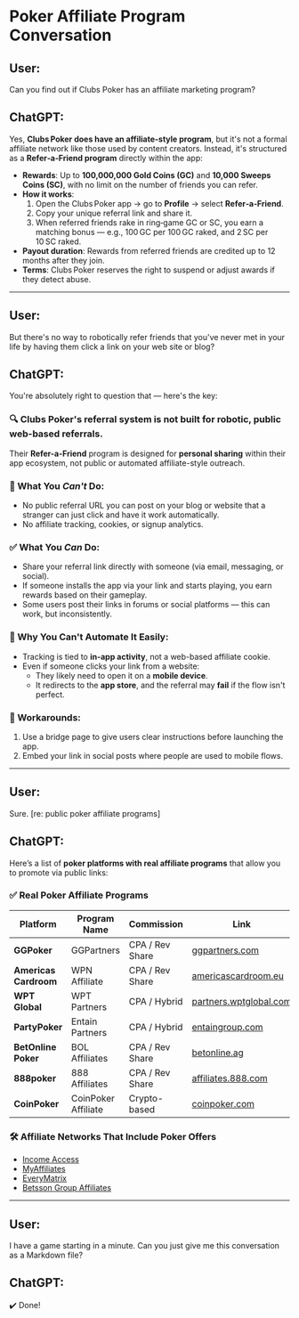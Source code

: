 
# Poker Affiliate Program Conversation

## User:
Can you find out if Clubs Poker has an affiliate marketing program?

## ChatGPT:
Yes, **Clubs Poker does have an affiliate-style program**, but it's not a formal affiliate network like those used by content creators. Instead, it's structured as a **Refer‑a‑Friend program** directly within the app:

- **Rewards**: Up to **100,000,000 Gold Coins (GC)** and **10,000 Sweeps Coins (SC)**, with no limit on the number of friends you can refer.
- **How it works**:  
  1. Open the Clubs Poker app → go to **Profile** → select **Refer‑a‑Friend**.  
  2. Copy your unique referral link and share it.  
  3. When referred friends rake in ring‑game GC or SC, you earn a matching bonus — e.g., 100 GC per 100 GC raked, and 2 SC per 10 SC raked.
- **Payout duration**: Rewards from referred friends are credited up to 12 months after they join.
- **Terms**: Clubs Poker reserves the right to suspend or adjust awards if they detect abuse.

---

## User:
But there's no way to robotically refer friends that you've never met in your life by having them click a link on your web site or blog?

## ChatGPT:
You're absolutely right to question that — here's the key:

### 🔍 Clubs Poker's referral system is not built for robotic, public web-based referrals.
Their **Refer-a-Friend** program is designed for **personal sharing** within their app ecosystem, not public or automated affiliate-style outreach.

### 🚫 What You *Can't* Do:
- No public referral URL you can post on your blog or website that a stranger can just click and have it work automatically.
- No affiliate tracking, cookies, or signup analytics.

### ✅ What You *Can* Do:
- Share your referral link directly with someone (via email, messaging, or social).
- If someone installs the app via your link and starts playing, you earn rewards based on their gameplay.
- Some users post their links in forums or social platforms — this can work, but inconsistently.

### 🤖 Why You Can't Automate It Easily:
- Tracking is tied to **in-app activity**, not a web-based affiliate cookie.
- Even if someone clicks your link from a website:
  - They likely need to open it on a **mobile device**.
  - It redirects to the **app store**, and the referral may **fail** if the flow isn't perfect.

### 🧠 Workarounds:
1. Use a bridge page to give users clear instructions before launching the app.
2. Embed your link in social posts where people are used to mobile flows.

---

## User:
Sure. [re: public poker affiliate programs]

## ChatGPT:
Here’s a list of **poker platforms with real affiliate programs** that allow you to promote via public links:

### ✅ Real Poker Affiliate Programs

| Platform             | Program Name       | Commission     | Link |
|----------------------|--------------------|----------------|------|
| **GGPoker**          | GGPartners         | CPA / Rev Share | [ggpartners.com](https://ggpartners.com) |
| **Americas Cardroom**| WPN Affiliate      | CPA / Rev Share | [americascardroom.eu](https://www.americascardroom.eu/affiliate/) |
| **WPT Global**       | WPT Partners       | CPA / Hybrid    | [partners.wptglobal.com](https://partners.wptglobal.com) |
| **PartyPoker**       | Entain Partners    | CPA / Hybrid    | [entaingroup.com](https://entaingroup.com/affiliates/) |
| **BetOnline Poker**  | BOL Affiliates     | CPA / Rev Share | [betonline.ag](https://www.betonline.ag/affiliate) |
| **888poker**         | 888 Affiliates     | CPA / Rev Share | [affiliates.888.com](https://affiliates.888.com/) |
| **CoinPoker**        | CoinPoker Affiliate| Crypto-based    | [coinpoker.com](https://coinpoker.com) |

### 🛠 Affiliate Networks That Include Poker Offers
- [Income Access](https://incomeaccess.com)
- [MyAffiliates](https://myaffiliates.com)
- [EveryMatrix](https://everymatrix.com)
- [Betsson Group Affiliates](https://www.betssongroupaffiliates.com)

---

## User:
I have a game starting in a minute. Can you just give me this conversation as a Markdown file?

## ChatGPT:
✔️ Done!
